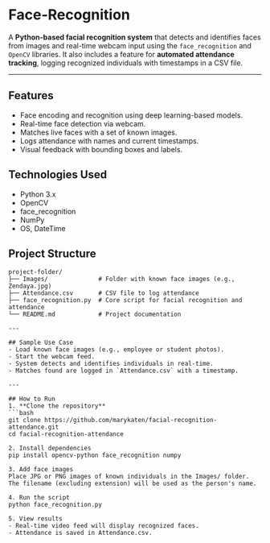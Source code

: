 # Face-Recognition
A **Python-based facial recognition system** that detects and identifies faces from images and real-time webcam input using the `face_recognition` and `OpenCV` libraries. It also includes a feature for **automated attendance tracking**, logging recognized individuals with timestamps in a CSV file.

---

## Features

- Face encoding and recognition using deep learning-based models.
- Real-time face detection via webcam.
- Matches live faces with a set of known images.
- Logs attendance with names and current timestamps.
- Visual feedback with bounding boxes and labels.

## Technologies Used

- Python 3.x
- OpenCV
- face_recognition
- NumPy
- OS, DateTime
 
## Project Structure
```text
project-folder/
├── Images/              # Folder with known face images (e.g., Zendaya.jpg)
├── Attendance.csv       # CSV file to log attendance
├── face_recognition.py  # Core script for facial recognition and attendance
└── README.md            # Project documentation

---

## Sample Use Case
- Load known face images (e.g., employee or student photos).
- Start the webcam feed.
- System detects and identifies individuals in real-time.
- Matches found are logged in `Attendance.csv` with a timestamp.

---

## How to Run
1. **Clone the repository**
```bash
git clone https://github.com/marykaten/facial-recognition-attendance.git
cd facial-recognition-attendance

2. Install dependencies
pip install opencv-python face_recognition numpy

3. Add face images
Place JPG or PNG images of known individuals in the Images/ folder. The filename (excluding extension) will be used as the person's name.

4. Run the script
python face_recognition.py

5. View results
- Real-time video feed will display recognized faces.
- Attendance is saved in Attendance.csv.
